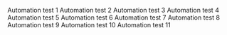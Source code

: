 Automation test 1
Automation test 2
Automation test 3
Automation test 4
Automation test 5
Automation test 6
Automation test 7
Automation test 8
Automation test 9
Automation test 10
Automation test 11